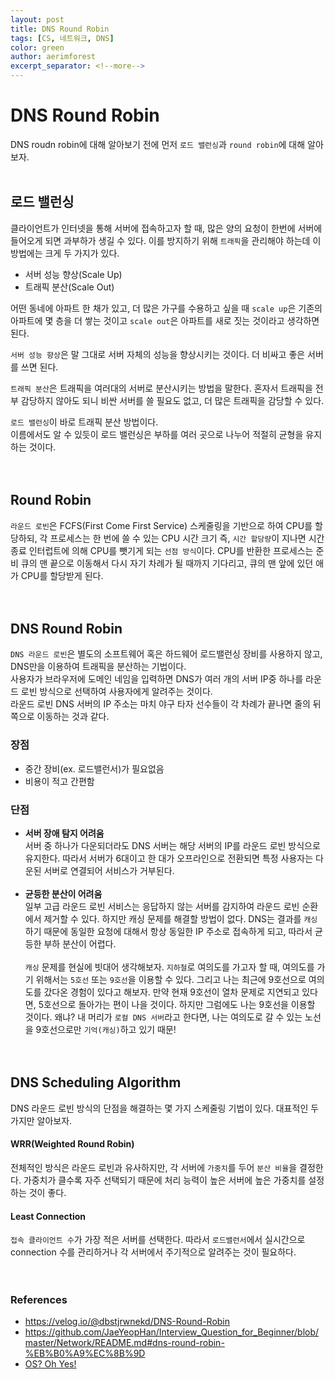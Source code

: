 ```yaml
---
layout: post
title: DNS Round Robin
tags: [CS, 네트워크, DNS]
color: green
author: aerimforest
excerpt_separator: <!--more-->
---
```


# DNS Round Robin
DNS roudn robin에 대해 알아보기 전에 먼저 `로드 밸런싱`과 `round robin`에 대해 알아보자.  
<br>
<!--more-->

## 로드 밸런싱
클라이언트가 인터넷을 통해 서버에 접속하고자 할 때, 많은 양의 요청이 한번에 서버에 들어오게 되면 과부하가 생길 수 있다. 이를 방지하기 위해 `트래픽`을 관리해야 하는데 이 방법에는 크게 두 가지가 있다.
* 서버 성능 향상(Scale Up)
* 트래픽 분산(Scale Out)

어떤 동네에 아파트 한 채가 있고, 더 많은 가구를 수용하고 싶을 때 `scale up`은 기존의 아파트에 몇 층을 더 쌓는 것이고 `scale out`은 아파트를 새로 짓는 것이라고 생각하면 된다.   

`서버 성능 향상`은 말 그대로 서버 자체의 성능을 향상시키는 것이다. 더 비싸고 좋은 서버를 쓰면 된다.  

`트래픽 분산`은 트래픽을 여러대의 서버로 분산시키는 방법을 말한다. 혼자서 트래픽을 전부 감당하지 않아도 되니 비싼 서버를 쓸 필요도 없고, 더 많은 트래픽을 감당할 수 있다.  

`로드 밸런싱`이 바로 트래픽 분산 방법이다.  
이름에서도 알 수 있듯이 로드 밸런싱은 부하를 여러 곳으로 나누어 적절히 균형을 유지하는 것이다.  
<br><br>

## Round Robin
`라운드 로빈`은 FCFS(First Come First Service) 스케줄링을 기반으로 하여 CPU를 할당하되, 각 프로세스는 한 번에 쓸 수 있는 CPU 시간 크기 즉, `시간 할당량`이 지나면 시간 종료 인터럽트에 의해 CPU를 뺏기게 되는 `선점 방식`이다. CPU를 반환한 프로세스는 준비 큐의 맨 끝으로 이동해서 다시 자기 차례가 될 때까지 기다리고, 큐의 맨 앞에 있던 애가 CPU를 할당받게 된다.  
<br><br>

## DNS Round Robin
`DNS 라운드 로빈`은 별도의 소프트웨어 혹은 하드웨어 로드밸런싱 장비를 사용하지 않고, DNS만을 이용하여 트래픽을 분산하는 기법이다.  
사용자가 브라우저에 도메인 네임을 입력하면 DNS가 여러 개의 서버 IP중 하나를 라운드 로빈 방식으로 선택하여 사용자에게 알려주는 것이다.  
라운드 로빈 DNS 서버의 IP 주소는 마치 야구 타자 선수들이 각 차례가 끝나면 줄의 뒤쪽으로 이동하는 것과 같다. 

### 장점
* 중간 장비(ex. 로드밸런서)가 필요없음
* 비용이 적고 간편함

### 단점
* **서버 장애 탐지 어려움**  
  서버 중 하나가 다운되더라도 DNS 서버는 해당 서버의 IP를 라운드 로빈 방식으로 유지한다. 따라서 서버가 6대이고 한 대가 오프라인으로 전환되면 특정 사용자는 다운된 서버로 연결되어 서비스가 거부된다.    
  <br>
* **균등한 분산이 어려움**    
  일부 고급 라운드 로빈 서비스는 응답하지 않는 서버를 감지하여 라운드 로빈 순환에서 제거할 수 있다. 하지만 캐싱 문제를 해결할 방법이 없다. DNS는 결과를 `캐싱`하기 때문에 동일한 요청에 대해서 항상 동일한 IP 주소로 접속하게 되고, 따라서 균등한 부하 분산이 어렵다.  
  <br>
  `캐싱` 문제를 현실에 빗대어 생각해보자. `지하철`로 여의도를 가고자 할 때, 여의도를 가기 위해서는 `5호선` 또는 `9호선`을 이용할 수 있다. 그리고 나는 최근에 9호선으로 여의도를 갔다온 경험이 있다고 해보자. 만약 현재 9호선이 열차 문제로 지연되고 있다면, 5호선으로 돌아가는 편이 나을 것이다. 하지만 그럼에도 나는 9호선을 이용할 것이다. 왜냐? 내 머리가 `로컬 DNS 서버`라고 한다면, 나는 여의도로 갈 수 있는 노선을 9호선으로만 `기억(캐싱)`하고 있기 때문!   
<br><br>

## DNS Scheduling Algorithm
DNS 라운드 로빈 방식의 단점을 해결하는 몇 가지 스케줄링 기법이 있다. 대표적인 두 가지만 알아보자.

#### WRR(Weighted Round Robin)
전체적인 방식은 라운드 로빈과 유사하지만, 각 서버에 `가중치`를 두어 `분산 비율`을 결정한다. 가중치가 클수록 자주 선택되기 때문에 처리 능력이 높은 서버에 높은 가중치를 설정하는 것이 좋다.

#### Least Connection
`접속 클라이언트 수`가 가장 적은 서버를 선택한다. 따라서 `로드밸런서`에서 실시간으로 connection 수를 관리하거나 각 서버에서 주기적으로 알려주는 것이 필요하다.   
<br><br>

### References
* <https://velog.io/@dbstjrwnekd/DNS-Round-Robin>
* <https://github.com/JaeYeopHan/Interview_Question_for_Beginner/blob/master/Network/README.md#dns-round-robin-%EB%B0%A9%EC%8B%9D>  
* [OS? Oh Yes!](https://product.kyobobook.co.kr/detail/S000001922210)
<br><br>